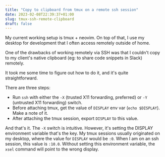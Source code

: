 ```yaml
---
title: "Copy to clipboard from tmux on a remote ssh session"
date: 2023-02-08T22:39:37+01:00
slug: tmux-ssh-remote-clipboard
draft: false
---
```


My current working setup is tmux + neovim. On top of that, I use my desktop for development that I often access remotely outside of home.

One of the drawbacks of working remotely via SSH was that I couldn't copy to my client's native clipboard (eg: to share code snippets in Slack) remotely.

It took me some time to figure out how to do it, and it's quite straightforward.

There are three steps:

- Run `ssh` with either the `-X` (trusted X11 forwarding, preferred) or `-Y` (untrusted X11 forwarding) switch.
- Before attaching tmux, get the value of `DISPLAY` env var (`echo $DISPLAY`). Make a note of it.
- After attaching the tmux session, export `DISPLAY` to this value.

And that's it. The `-X` switch is intuitive. However, it's setting the DISPLAY environment variable that's the key. My tmux sessions usually originated on my desktop, where the value for `DISPLAY` would be `:0`. When I am on an ssh session, this value is `:10.0`. Without setting this environment variable, the `xsel` command will point to the wrong display.

